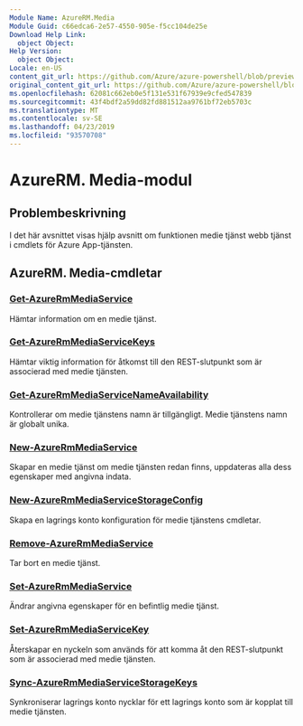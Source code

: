 ```yaml
---
Module Name: AzureRM.Media
Module Guid: c66edca6-2e57-4550-905e-f5cc104de25e
Download Help Link:
  object Object: 
Help Version:
  object Object: 
Locale: en-US
content_git_url: https://github.com/Azure/azure-powershell/blob/preview/src/ResourceManager/Media/Commands.Media/help/AzureRM.Media.md
original_content_git_url: https://github.com/Azure/azure-powershell/blob/preview/src/ResourceManager/Media/Commands.Media/help/AzureRM.Media.md
ms.openlocfilehash: 62081c662eb0e5f131e531f67939e9cfed547839
ms.sourcegitcommit: 43f4bdf2a59dd82fd881512aa9761bf72eb5703c
ms.translationtype: MT
ms.contentlocale: sv-SE
ms.lasthandoff: 04/23/2019
ms.locfileid: "93570708"
---
```

# AzureRM. Media-modul
## Problembeskrivning
I det här avsnittet visas hjälp avsnitt om funktionen medie tjänst webb tjänst i cmdlets för Azure App-tjänsten.

## AzureRM. Media-cmdletar
### [Get-AzureRmMediaService](Get-AzureRmMediaService.md)
Hämtar information om en medie tjänst.

### [Get-AzureRmMediaServiceKeys](Get-AzureRmMediaServiceKeys.md)
Hämtar viktig information för åtkomst till den REST-slutpunkt som är associerad med medie tjänsten.

### [Get-AzureRmMediaServiceNameAvailability](Get-AzureRmMediaServiceNameAvailability.md)
Kontrollerar om medie tjänstens namn är tillgängligt.
Medie tjänstens namn är globalt unika.

### [New-AzureRmMediaService](New-AzureRmMediaService.md)
Skapar en medie tjänst om medie tjänsten redan finns, uppdateras alla dess egenskaper med angivna indata.

### [New-AzureRmMediaServiceStorageConfig](New-AzureRmMediaServiceStorageConfig.md)
Skapa en lagrings konto konfiguration för medie tjänstens cmdletar.

### [Remove-AzureRmMediaService](Remove-AzureRmMediaService.md)
Tar bort en medie tjänst.

### [Set-AzureRmMediaService](Set-AzureRmMediaService.md)
Ändrar angivna egenskaper för en befintlig medie tjänst.

### [Set-AzureRmMediaServiceKey](Set-AzureRmMediaServiceKey.md)
Återskapar en nyckeln som används för att komma åt den REST-slutpunkt som är associerad med medie tjänsten.

### [Sync-AzureRmMediaServiceStorageKeys](Sync-AzureRmMediaServiceStorageKeys.md)
Synkroniserar lagrings konto nycklar för ett lagrings konto som är kopplat till medie tjänsten.

